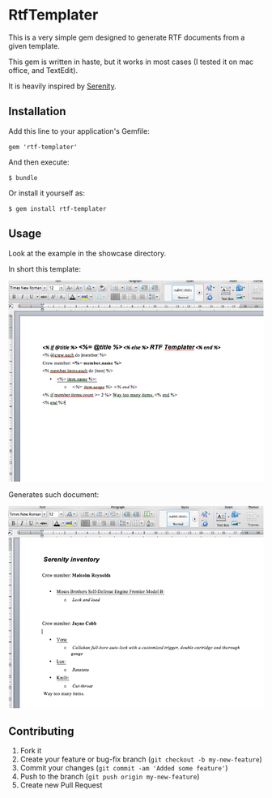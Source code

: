 # RtfTemplater

This is a very simple gem designed to generate RTF documents from a given template.

This gem is written in haste, but it works in most cases (I tested it on mac office, and TextEdit).

It is heavily inspired by [Serenity](https://github.com/kremso/serenity).

## Installation

Add this line to your application's Gemfile:

    gem 'rtf-templater'

And then execute:

    $ bundle

Or install it yourself as:

    $ gem install rtf-templater

## Usage

Look at the example in the showcase directory.

In short this template:

![template](http://github.com/eicca/rtf-templater/blob/master/showcase/template.png?raw=true)

Generates such document:

![document](http://github.com/eicca/rtf-templater/blob/master/showcase/document.png?raw=true)

## Contributing

1. Fork it
2. Create your feature or bug-fix branch (`git checkout -b my-new-feature`)
3. Commit your changes (`git commit -am 'Added some feature'`)
4. Push to the branch (`git push origin my-new-feature`)
5. Create new Pull Request

